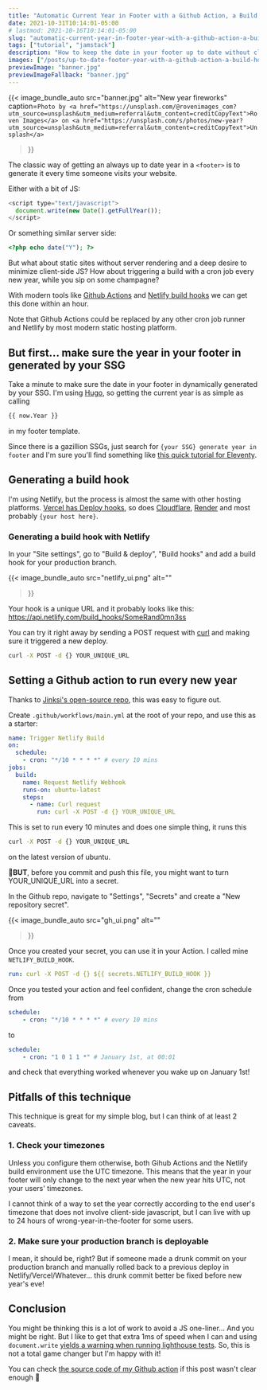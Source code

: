 ```yaml
---
title: "Automatic Current Year in Footer with a Github Action, a Build Hook and no JS"
date: 2021-10-31T10:14:01-05:00
# lastmod: 2021-10-16T10:14:01-05:00
slug: "automatic-current-year-in-footer-year-with-a-github-action-a-build-hook-and-no-js"
tags: ["tutorial", "jamstack"]
description: "How to keep the date in your footer up to date without client-side JavaScript nor server-side code."
images: ["/posts/up-to-date-footer-year-with-a-github-action-a-build-hook-and-no-js/banner.jpg"]
previewImage: "banner.jpg"
previewImageFallback: "banner.jpg"
---
```


{{< image_bundle_auto
  src="banner.jpg"
  alt="New year fireworks"
  caption=`Photo by <a href="https://unsplash.com/@rovenimages_com?utm_source=unsplash&utm_medium=referral&utm_content=creditCopyText">Roven Images</a> on <a href="https://unsplash.com/s/photos/new-year?utm_source=unsplash&utm_medium=referral&utm_content=creditCopyText">Unsplash</a>
  `
>}}

The classic way of getting an always up to date year in a `<footer>` is to 
generate it every time someone visits your website. 

Either with a bit of JS:
```js
<script type="text/javascript">
  document.write(new Date().getFullYear());
</script>
```

Or something similar server side:

```php
<?php echo date("Y"); ?>
```

But what about static sites without server rendering and a deep desire to 
minimize client-side JS?
How about triggering a build with a cron job every new year, while you sip
on some champagne?

With modern tools like [Github Actions](https://github.com/features/actions) and
[Netlify build hooks](https://docs.netlify.com/configure-builds/build-hooks/) we
can get this done within an hour.

Note that Github Actions could be replaced by any other cron job runner and 
Netlify by most modern static hosting platform.

## But first... make sure the year in your footer in generated by your SSG

Take a minute to make sure the date in your footer in dynamically generated by
your SSG. 
I'm using [Hugo](https://gohugo.io/), so getting the current year is as simple 
as calling
```html
{{ now.Year }} 
```
in my footer template. 

Since there is a gazillion SSGs, just search for 
`{your SSG} generate year in footer` and I'm sure you'll find something like 
[this quick tutorial for Eleventy](https://piccalil.li/quick-tip/dynamic-footer-copyright-date-in-eleventy/).

## Generating a build hook
I'm using Netlify, but the process is almost the same with other hosting platforms.
[Vercel has Deploy hooks](https://vercel.com/docs/concepts/git/deploy-hooks),
so does [Cloudflare](https://developers.cloudflare.com/pages/platform/deploy-hooks),
[Render](https://render.com/docs/deploy-hooks)
and most probably `{your host here}`.

### Generating a build hook with Netlify
In your "Site settings", go to "Build & deploy", "Build hooks" and add a build 
hook for your production branch.

{{< image_bundle_auto
  src="netlify_ui.png"
  alt=""
>}}

Your hook is a unique URL and it probably looks like this: 
https://api.netlify.com/build_hooks/SomeRand0mn3ss

You can try it right away by sending a POST request with [curl](https://curl.se/)
and making sure it triggered a new deploy.
```bash
curl -X POST -d {} YOUR_UNIQUE_URL
```

## Setting a Github action to run every new year

Thanks to [Jinksi's open-source repo](https://github.com/Jinksi/netlify-build-github-actions),
this was easy to figure out.

Create `.github/workflows/main.yml` at the root of your repo, and use this as a 
starter:
```yaml
name: Trigger Netlify Build
on:
  schedule:
    - cron: "*/10 * * * *" # every 10 mins
jobs:
  build:
    name: Request Netlify Webhook
    runs-on: ubuntu-latest
    steps:
      - name: Curl request
        run: curl -X POST -d {} YOUR_UNIQUE_URL
```

This is set to run every 10 minutes and does one simple thing, it runs this
```bash
curl -X POST -d {} YOUR_UNIQUE_URL
```
on the latest version of ubuntu.

🚨**BUT**, before you commit and push this file, you might want to turn
YOUR_UNIQUE_URL into a secret.

In the Github repo, navigate to "Settings", "Secrets" and create a "New 
repository secret".

{{< image_bundle_auto
  src="gh_ui.png"
  alt=""
>}}

Once you created your secret, you can use it in your Action. 
I called mine 
`NETLIFY_BUILD_HOOK`.
```yaml
run: curl -X POST -d {} ${{ secrets.NETLIFY_BUILD_HOOK }}
```

Once you tested your action and feel confident, change the cron schedule from 
```yaml
schedule:
    - cron: "*/10 * * * *" # every 10 mins
```
to
```yaml
schedule:
    - cron: "1 0 1 1 *" # January 1st, at 00:01
```
and check that everything worked whenever you wake up on January 1st!

## Pitfalls of this technique 

This technique is great for my simple blog, but I can think of at least 2 caveats.

### 1. Check your timezones

Unless you configure them otherwise, both Gihub Actions and the Netlify build
environment use the UTC timezone. 
This means that the year in your footer will only change to the next year when 
the new year hits UTC, not your users' timezones.

I cannot think of a way to set the year correctly according to the end user's
timezone that does not involve client-side javascript, but I can live with up to
24 hours of wrong-year-in-the-footer for some users.

### 2. Make sure your production branch is deployable

I mean, it should be, right?
But if someone made a drunk commit on your production branch and manually rolled
back to a previous deploy in Netlify/Vercel/Whatever... this drunk commit better 
be fixed before new year's eve!

## Conclusion

You might be thinking this is a lot of work to avoid a JS one-liner...
And you might be right. 
But I like to get that extra 1ms of speed when I can and using `document.write`
[yields a warning when running lighthouse tests](https://web.dev/no-document-write/).
So, this is not a total game changer but I'm happy with it! 

You can check 
[the source code of my Github action](https://github.com/FelDev/felixparadis.com-v3/tree/main/.github/workflows) if this post wasn't clear enough 🙂 

